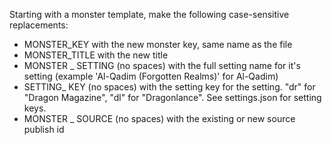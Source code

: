 Starting with a monster template, make the following case-sensitive replacements:


* MONSTER_KEY with the new monster key, same name as the file
* MONSTER_TITLE with the new title
* MONSTER _ SETTING (no spaces) with the full setting name for it's setting (example 'Al-Qadim (Forgotten Realms)' for Al-Qadim)
* SETTING_ KEY (no spaces) with the setting key for the setting. "dr" for "Dragon Magazine", "dl" for "Dragonlance". See settings.json for setting keys.
* MONSTER _ SOURCE (no spaces) with the existing or new source publish id